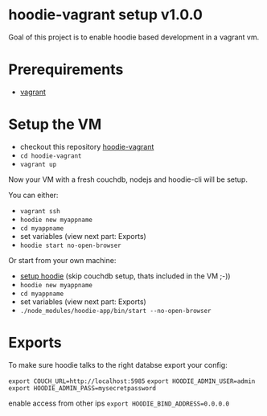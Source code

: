 hoodie-vagrant setup v1.0.0
===========================

Goal of this project is to enable hoodie based development in a vagrant vm.

Prerequirements
===============

* [vagrant](http://www.vagrantup.com/)

Setup the VM
============

* checkout this repository [hoodie-vagrant](https://github.com/cainvommars/hoodie-vagrant)
* ``cd hoodie-vagrant``
* ``vagrant up``

Now your VM with a fresh couchdb, nodejs and hoodie-cli will be setup.

You can either:
* ``vagrant ssh``
* ``hoodie new myappname``
* ``cd myappname``
* set variables (view next part: Exports) 
* ``hoodie start no-open-browser``

Or start from your own machine:
* [setup hoodie](http://hood.ie/#installation) (skip couchdb setup, thats included in the VM ;-))
* ``hoodie new myappname``
* ``cd myappname``
* set variables (view next part: Exports)
* ``./node_modules/hoodie-app/bin/start --no-open-browser``

Exports
=======

To make sure hoodie talks to the right databse export your config:

``export COUCH_URL=http://localhost:5985``
``export HOODIE_ADMIN_USER=admin``
``export HOODIE_ADMIN_PASS=mysecretpassword``

enable access from other ips
``export HOODIE_BIND_ADDRESS=0.0.0.0``
